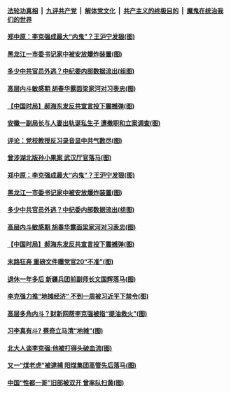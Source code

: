 ####  [法轮功真相](../../../../basic/blob/master/README.md?t=06092101) &nbsp;|&nbsp; [九评共产党](../../../../9ping.md/blob/master/README.md?t=06092101) &nbsp;|&nbsp; [解体党文化](../../../../jtdwh.md/blob/master/README.md?t=06092101)  &nbsp;|&nbsp; [共产主义的终极目的](../../../../gczydzjmd.md/blob/master/README.md?t=06092101) &nbsp;|&nbsp; [魔鬼在统治我们的世界](../../../../mgztzwmdsj.md/blob/master/README.md?t=06092101) 

#### [郑中原：李克强成最大“内鬼”？王沪宁发狠(图)](../pages/p2/935875.md?t=06092101) 


#### [黑龙江一市委书记家中被安放爆炸装置(图)](../pages/p2/935855.md?t=06092101) 

#### [多少中共官员外逃？中纪委内部数据流出(组图)](../pages/p2/935835.md?t=06092101) 

#### [高层内斗敏感期 胡春华露面梁家河对习表忠(图)](../pages/p2/935827.md?t=06092101) 

#### [【中国时局】郝海东发反共宣言投下震撼弹(图)](../pages/p2/935782.md?t=06092101) 

#### [安徽一副局长与人妻出轨诞私生子 遭撤职和立案调查(图)](../pages/p2/935963.md?t=06092101) 

#### [评论：党校教授反习录音显中共气数尽(图)](../pages/p2/935943.md?t=06092101) 

#### [曾涉湖北版孙小果案 武汉厅官落马(图)](../pages/p2/935926.md?t=06092101) 

#### [郑中原：李克强成最大“内鬼”？王沪宁发狠(图)](../pages/p2/935875.md?t=06092101) 




#### [黑龙江一市委书记家中被安放爆炸装置(图)](../pages/p2/935855.md?t=06092101) 

#### [多少中共官员外逃？中纪委内部数据流出(组图)](../pages/p2/935835.md?t=06092101) 

#### [高层内斗敏感期 胡春华露面梁家河对习表忠(图)](../pages/p2/935827.md?t=06092101) 

#### [【中国时局】郝海东发反共宣言投下震撼弹(图)](../pages/p2/935782.md?t=06092101) 

#### [末路狂奔 重磅文件曝党官20“不准”(图)](../pages/p2/935791.md?t=06092101) 

#### [退休一年多后 新疆兵团前副师长文国辉落马(图)](../pages/p2/935779.md?t=06092101) 

#### [李克强力推“地摊经济” 不到一周被习近平下禁令(图)](../pages/p2/935761.md?t=06092101) 

#### [高层多角内斗？财新网帮李克强被指“提油救火”(图)](../pages/p2/935745.md?t=06092101) 

#### [习李真有斗? 蔡奇立马清“地摊”(图)](../pages/p2/935739.md?t=06092101) 

#### [北大人谈李克强:他被打得头破血流(图)](../pages/p2/935737.md?t=06092101) 


#### [又一“煤老虎”被逮捕 阳煤集团高管先后落马(图)](../pages/p2/935672.md?t=06092101) 

#### [中国“性都一哥”旧部被双开 曾率队扫黄(图)](../pages/p2/935662.md?t=06092101) 

